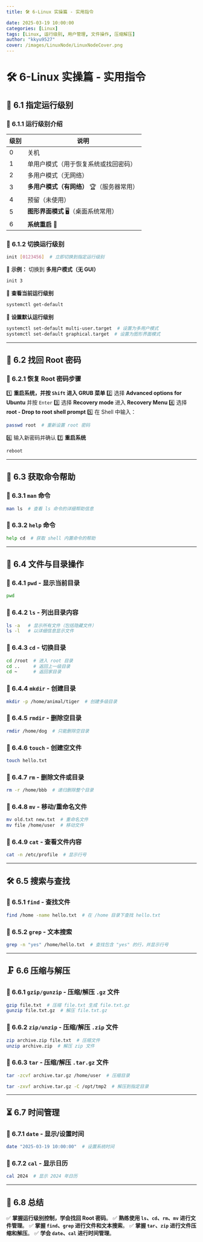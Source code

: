 ```yaml
---
title: 🛠 6-Linux 实操篇 - 实用指令

date: 2025-03-19 10:00:00
categories: [Linux]
tags: [Linux, 运行级别, 用户管理, 文件操作, 压缩解压]
author: "kkyu9527"
cover: /images/LinuxNode/LinuxNodeCover.png
---
```


# 🛠 6-Linux 实操篇 - 实用指令

## 🎯 6.1 指定运行级别

### 📌 6.1.1 运行级别介绍

| 级别 | 说明                       |
|----|--------------------------|
| 0  | 关机                       |
| 1  | 单用户模式（用于恢复系统或找回密码）       |
| 2  | 多用户模式（无网络）               |
| 3  | **多用户模式（有网络）** 🏆（服务器常用） |
| 4  | 预留（未使用）                  |
| 5  | **图形界面模式** 🖥（桌面系统常用）    |
| 6  | **系统重启** 🔄              |

### 📌 6.1.2 切换运行级别

```bash
init [0123456]  # 立即切换到指定运行级别
```

📌 **示例：** 切换到 **多用户模式（无 GUI）**
```bash
init 3
```

📌 **查看当前运行级别**
```bash
systemctl get-default
```

📌 **设置默认运行级别**
```bash
systemctl set-default multi-user.target  # 设置为多用户模式
systemctl set-default graphical.target  # 设置为图形界面模式
```

---

## 🔑 6.2 找回 Root 密码

### 📌 6.2.1 恢复 Root 密码步骤

1️⃣ **重启系统，并按 `Shift` 进入 GRUB 菜单**
2️⃣ 选择 **Advanced options for Ubuntu** 并按 `Enter`
3️⃣ 选择 **Recovery mode** 进入 **Recovery Menu**
4️⃣ 选择 **root - Drop to root shell prompt**
5️⃣ 在 Shell 中输入：
```bash
passwd root  # 重新设置 root 密码
```
6️⃣ 输入新密码并确认
7️⃣ **重启系统**
```bash
reboot
```

---

## 📖 6.3 获取命令帮助

### 📌 6.3.1 `man` 命令
```bash
man ls  # 查看 ls 命令的详细帮助信息
```

### 📌 6.3.2 `help` 命令
```bash
help cd  # 获取 shell 内置命令的帮助
```

---

## 📂 6.4 文件与目录操作

### 📌 6.4.1 `pwd` - 显示当前目录
```bash
pwd
```

### 📌 6.4.2 `ls` - 列出目录内容
```bash
ls -a   # 显示所有文件（包括隐藏文件）
ls -l   # 以详细信息显示文件
```

### 📌 6.4.3 `cd` - 切换目录
```bash
cd /root  # 进入 root 目录
cd ..     # 返回上一级目录
cd ~      # 返回家目录
```

### 📌 6.4.4 `mkdir` - 创建目录
```bash
mkdir -p /home/animal/tiger  # 创建多级目录
```

### 📌 6.4.5 `rmdir` - 删除空目录
```bash
rmdir /home/dog  # 只能删除空目录
```

### 📌 6.4.6 `touch` - 创建空文件
```bash
touch hello.txt
```

### 📌 6.4.7 `rm` - 删除文件或目录
```bash
rm -r /home/bbb  # 递归删除整个目录
```

### 📌 6.4.8 `mv` - 移动/重命名文件
```bash
mv old.txt new.txt  # 重命名文件
mv file /home/user  # 移动文件
```

### 📌 6.4.9 `cat` - 查看文件内容
```bash
cat -n /etc/profile  # 显示行号
```

---

## 🛠 6.5 搜索与查找

### 📌 6.5.1 `find` - 查找文件
```bash
find /home -name hello.txt  # 在 /home 目录下查找 hello.txt
```

### 📌 6.5.2 `grep` - 文本搜索
```bash
grep -n "yes" /home/hello.txt  # 查找包含 "yes" 的行，并显示行号
```

---

## 🗜 6.6 压缩与解压

### 📌 6.6.1 `gzip/gunzip` - 压缩/解压 `.gz` 文件
```bash
gzip file.txt  # 压缩 file.txt 生成 file.txt.gz
gunzip file.txt.gz  # 解压 file.txt.gz
```

### 📌 6.6.2 `zip/unzip` - 压缩/解压 `.zip` 文件
```bash
zip archive.zip file.txt  # 压缩文件
unzip archive.zip  # 解压 zip 文件
```

### 📌 6.6.3 `tar` - 压缩/解压 `.tar.gz` 文件
```bash
tar -zcvf archive.tar.gz /home/user  # 压缩目录

tar -zxvf archive.tar.gz -C /opt/tmp2  # 解压到指定目录
```

---

## ⏳ 6.7 时间管理

### 📌 6.7.1 `date` - 显示/设置时间
```bash
date "2025-03-19 10:00:00"  # 设置系统时间
```

### 📌 6.7.2 `cal` - 显示日历
```bash
cal 2024  # 显示 2024 年日历
```

---

## 🎉 6.8 总结

✅ **掌握运行级别控制，学会找回 Root 密码**。
✅ **熟练使用 `ls`、`cd`、`rm`、`mv` 进行文件管理**。
✅ **掌握 `find`、`grep` 进行文件和文本搜索**。
✅ **掌握 `tar`、`zip` 进行文件压缩和解压**。
✅ **学会 `date`、`cal` 进行时间管理**。
